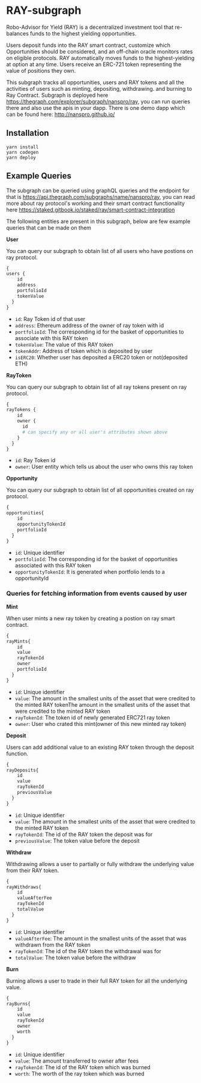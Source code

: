 # RAY-subgraph
Robo-Advisor for Yield (RAY) is a decentralized investment tool that re-balances funds to the highest yielding opportunities.

Users deposit funds into the RAY smart contract, customize which Opportunities should be considered, and an off-chain oracle monitors rates on eligible protocols. RAY automatically moves funds to the highest-yielding at option at any time. Users receive an ERC-721 token representing the value of positions they own.

This subgraph tracks all opportunities, users and RAY tokens and all the activities of users such as minting, depositing, withdrawing. and burning to Ray Contract.
Subgraph is deployed here https://thegraph.com/explorer/subgraph/nanspro/ray, you can run queries there and also use the apis in your dapp. There is one demo dapp which can be found here: http://nanspro.github.io/

## Installation
```
yarn install
yarn codegen
yarn deploy
```

## Example Queries

The subgraph can be queried using graphQL queries and the endpoint for that is https://api.thegraph.com/subgraphs/name/nanspro/ray, you can read more about ray protocol's working and their smart contract functionality here https://staked.gitbook.io/staked/ray/smart-contract-integration

The following entities are present in this subgraph, below are few example queries that can be made on them

**User**

You can query our subgraph to obtain list of all users who have postions on ray protocol.
``` graphql
{
users {
    id
    address
    portfolioId
    tokenValue
  }
}
```

- `id`: Ray Token id of that user
- `address`: Ethereum address of the owner of ray token with id
- `portfolioId`: The corresponding id for the basket of opportunities to associate with this RAY token
- `tokenValue`: The value of this RAY token
- `tokenAddr`: Address of token which is deposited by user
- `isERC20`: Whether user has deposited a ERC20 token or not(deposited ETH)

**RayToken**

You can query our subgraph to obtain list of all ray tokens present on ray protocol.

``` graphql
{
rayTokens {
    id
    owner {
      id
      # can specify any or all user's attributes shown above
    }
  }
}
```

- `id`: Ray Token id
- `owner`: User entity which tells us about the user who owns this ray token

**Opportunity**

You can query our subgraph to obtain list of all opportunities created on ray protocol.

``` graphql
{
opportunities{
    id
    opportunityTokenId
    portfolioId
  }
}
```

- `id`: Unique identifier
- `portfolioId`: The corresponding id for the basket of opportunities associated with this RAY token
- `opportunityTokenId`: It is generated when portfolio lends to a opportunityId

### Queries for fetching information from events caused by user

**Mint**

When user mints a new ray token by creating a postion on ray smart contract.
``` graphql
{
rayMints{
    id
    value
    rayTokenId
    owner
    portfolioId
  }
}
```

- `id`: Unique identifier
- `value`: The amount in the smallest units of the asset that were credited to the minted RAY tokenThe amount in the smallest units of the asset that were credited to the minted RAY token
- `rayTokenId`: The token id of newly generated ERC721 ray token
- `owner`: User who crated this mint(owner of this new minted ray token)

**Deposit**

Users can add additional value to an existing RAY token through the deposit function.

``` graphql
{
rayDeposits{
    id
    value
    rayTokenId
    previousValue
  }
}
```

- `id`: Unique identifier
- `value`: The amount in the smallest units of the asset that were credited to the minted RAY token
- `rayTokenId`: The id of the RAY token the deposit was for
- `previousValue`: The token value before the deposit

**Withdraw**

Withdrawing allows a user to partially or fully withdraw the underlying value from their RAY token.
``` graphql
{
rayWithdraws{
    id
    valueAfterFee
    rayTokenId
    totalValue
  }
}
```

- `id`: Unique identifier
- `valueAfterFee`: The amount in the smallest units of the asset that was withdrawn from the RAY token
- `rayTokenId`: The id of the RAY token the withdrawal was for
- `totalValue`: The token value before the withdraw

**Burn**

Burning allows a user to trade in their full RAY token for all the underlying value.

``` graphql
{
rayBurns{
    id
    value
    rayTokenId
    owner
    worth
  }
}
```

- `id`: Unique identifier
- `value`: The amount transferred to owner after fees
- `rayTokenId`: The id of the RAY token which was burned
- `worth`: The worth of the ray token which was burned
